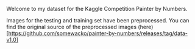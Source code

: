 Welcome to my dataset for the Kaggle Competition Painter by Numbers.

Images for the testing and training set have been preprocessed. You can find the original source of the preprocessed
images (here)[https://github.com/somewacko/painter-by-numbers/releases/tag/data-v1.0]

